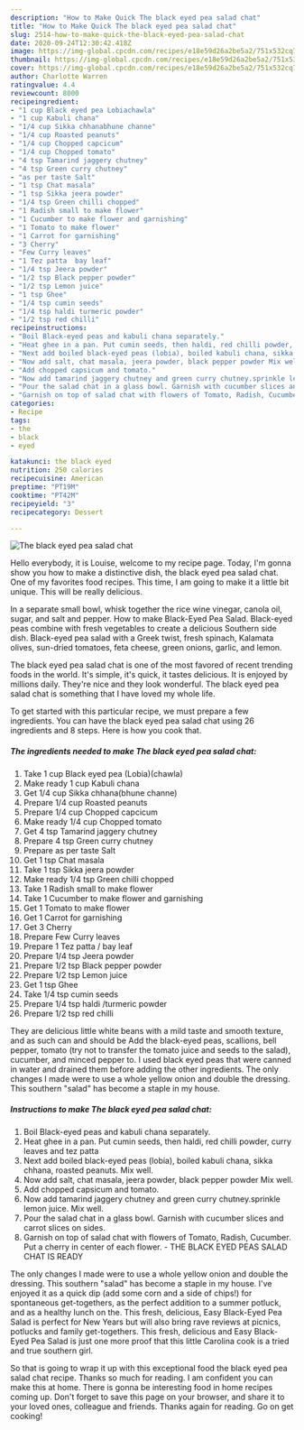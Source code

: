 ```yaml
---
description: "How to Make Quick The black eyed pea salad chat"
title: "How to Make Quick The black eyed pea salad chat"
slug: 2514-how-to-make-quick-the-black-eyed-pea-salad-chat
date: 2020-09-24T12:30:42.418Z
image: https://img-global.cpcdn.com/recipes/e18e59d26a2be5a2/751x532cq70/the-black-eyed-pea-salad-chat-recipe-main-photo.jpg
thumbnail: https://img-global.cpcdn.com/recipes/e18e59d26a2be5a2/751x532cq70/the-black-eyed-pea-salad-chat-recipe-main-photo.jpg
cover: https://img-global.cpcdn.com/recipes/e18e59d26a2be5a2/751x532cq70/the-black-eyed-pea-salad-chat-recipe-main-photo.jpg
author: Charlotte Warren
ratingvalue: 4.4
reviewcount: 8000
recipeingredient:
- "1 cup Black eyed pea Lobiachawla"
- "1 cup Kabuli chana"
- "1/4 cup Sikka chhanabhune channe"
- "1/4 cup Roasted peanuts"
- "1/4 cup Chopped capcicum"
- "1/4 cup Chopped tomato"
- "4 tsp Tamarind jaggery chutney"
- "4 tsp Green curry chutney"
- "as per taste Salt"
- "1 tsp Chat masala"
- "1 tsp Sikka jeera powder"
- "1/4 tsp Green chilli chopped"
- "1 Radish small to make flower"
- "1 Cucumber to make flower and garnishing"
- "1 Tomato to make flower"
- "1 Carrot for garnishing"
- "3 Cherry"
- "Few Curry leaves"
- "1 Tez patta  bay leaf"
- "1/4 tsp Jeera powder"
- "1/2 tsp Black pepper powder"
- "1/2 tsp Lemon juice"
- "1 tsp Ghee"
- "1/4 tsp cumin seeds"
- "1/4 tsp haldi turmeric powder"
- "1/2 tsp red chilli"
recipeinstructions:
- "Boil Black-eyed peas and kabuli chana separately."
- "Heat ghee in a pan. Put cumin seeds, then haldi, red chilli powder, curry leaves and tez patta"
- "Next add boiled black-eyed peas (lobia), boiled kabuli chana, sikka chhana, roasted peanuts. Mix well."
- "Now add salt, chat masala, jeera powder, black pepper powder Mix well."
- "Add chopped capsicum and tomato."
- "Now add tamarind jaggery chutney and green curry chutney.sprinkle lemon juice. Mix well."
- "Pour the salad chat in a glass bowl. Garnish with cucumber slices and carrot slices on sides."
- "Garnish on top of salad chat with flowers of Tomato, Radish, Cucumber. Put a cherry in center of each flower. THE BLACK EYED PEAS SALAD CHAT IS READY"
categories:
- Recipe
tags:
- the
- black
- eyed

katakunci: the black eyed 
nutrition: 250 calories
recipecuisine: American
preptime: "PT19M"
cooktime: "PT42M"
recipeyield: "3"
recipecategory: Dessert

---
```



![The black eyed pea salad chat](https://img-global.cpcdn.com/recipes/e18e59d26a2be5a2/751x532cq70/the-black-eyed-pea-salad-chat-recipe-main-photo.jpg)

Hello everybody, it is Louise, welcome to my recipe page. Today, I'm gonna show you how to make a distinctive dish, the black eyed pea salad chat. One of my favorites food recipes. This time, I am going to make it a little bit unique. This will be really delicious.

In a separate small bowl, whisk together the rice wine vinegar, canola oil, sugar, and salt and pepper. How to make Black-Eyed Pea Salad. Black-eyed peas combine with fresh vegetables to create a delicious Southern side dish. Black-eyed pea salad with a Greek twist, fresh spinach, Kalamata olives, sun-dried tomatoes, feta cheese, green onions, garlic, and lemon.

The black eyed pea salad chat is one of the most favored of recent trending foods in the world. It's simple, it's quick, it tastes delicious. It is enjoyed by millions daily. They're nice and they look wonderful. The black eyed pea salad chat is something that I have loved my whole life.


To get started with this particular recipe, we must prepare a few ingredients. You can have the black eyed pea salad chat using 26 ingredients and 8 steps. Here is how you cook that.

<!--inarticleads1-->

##### The ingredients needed to make The black eyed pea salad chat:

1. Take 1 cup Black eyed pea (Lobia)(chawla)
1. Make ready 1 cup Kabuli chana
1. Get 1/4 cup Sikka chhana(bhune channe)
1. Prepare 1/4 cup Roasted peanuts
1. Prepare 1/4 cup Chopped capcicum
1. Make ready 1/4 cup Chopped tomato
1. Get 4 tsp Tamarind jaggery chutney
1. Prepare 4 tsp Green curry chutney
1. Prepare as per taste Salt
1. Get 1 tsp Chat masala
1. Take 1 tsp Sikka jeera powder
1. Make ready 1/4 tsp Green chilli chopped
1. Take 1 Radish small to make flower
1. Take 1 Cucumber to make flower and garnishing
1. Get 1 Tomato to make flower
1. Get 1 Carrot for garnishing
1. Get 3 Cherry
1. Prepare Few Curry leaves
1. Prepare 1 Tez patta / bay leaf
1. Prepare 1/4 tsp Jeera powder
1. Prepare 1/2 tsp Black pepper powder
1. Prepare 1/2 tsp Lemon juice
1. Get 1 tsp Ghee
1. Take 1/4 tsp cumin seeds
1. Prepare 1/4 tsp haldi /turmeric powder
1. Prepare 1/2 tsp red chilli


They are delicious little white beans with a mild taste and smooth texture, and as such can and should be Add the black-eyed peas, scallions, bell pepper, tomato (try not to transfer the tomato juice and seeds to the salad), cucumber, and minced pepper to. I used black eyed peas that were canned in water and drained them before adding the other ingredients. The only changes I made were to use a whole yellow onion and double the dressing. This southern &#34;salad&#34; has become a staple in my house. 

<!--inarticleads2-->

##### Instructions to make The black eyed pea salad chat:

1. Boil Black-eyed peas and kabuli chana separately.
1. Heat ghee in a pan. Put cumin seeds, then haldi, red chilli powder, curry leaves and tez patta
1. Next add boiled black-eyed peas (lobia), boiled kabuli chana, sikka chhana, roasted peanuts. Mix well.
1. Now add salt, chat masala, jeera powder, black pepper powder Mix well.
1. Add chopped capsicum and tomato.
1. Now add tamarind jaggery chutney and green curry chutney.sprinkle lemon juice. Mix well.
1. Pour the salad chat in a glass bowl. Garnish with cucumber slices and carrot slices on sides.
1. Garnish on top of salad chat with flowers of Tomato, Radish, Cucumber. Put a cherry in center of each flower. - THE BLACK EYED PEAS SALAD CHAT IS READY


The only changes I made were to use a whole yellow onion and double the dressing. This southern &#34;salad&#34; has become a staple in my house. I&#39;ve enjoyed it as a quick dip (add some corn and a side of chips!) for spontaneous get-togethers, as the perfect addition to a summer potluck, and as a healthy lunch on the. This fresh, delicious, Easy Black-Eyed Pea Salad is perfect for New Years but will also bring rave reviews at picnics, potlucks and family get-togethers. This fresh, delicious and Easy Black-Eyed Pea Salad is just one more proof that this little Carolina cook is a tried and true southern girl. 

So that is going to wrap it up with this exceptional food the black eyed pea salad chat recipe. Thanks so much for reading. I am confident you can make this at home. There is gonna be interesting food in home recipes coming up. Don't forget to save this page on your browser, and share it to your loved ones, colleague and friends. Thanks again for reading. Go on get cooking!
